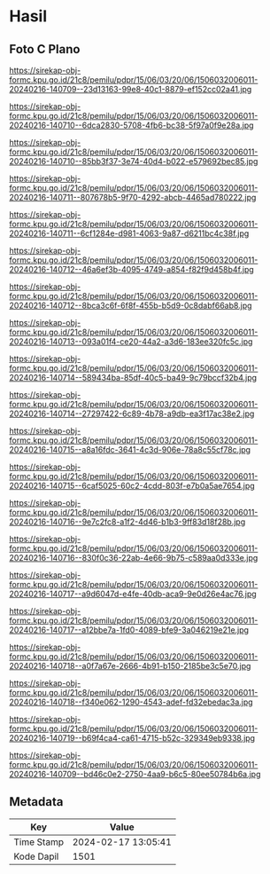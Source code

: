 # Hasil

## Foto C Plano

https://sirekap-obj-formc.kpu.go.id/21c8/pemilu/pdpr/15/06/03/20/06/1506032006011-20240216-140709--23d13163-99e8-40c1-8879-ef152cc02a41.jpg

https://sirekap-obj-formc.kpu.go.id/21c8/pemilu/pdpr/15/06/03/20/06/1506032006011-20240216-140710--6dca2830-5708-4fb6-bc38-5f97a0f9e28a.jpg

https://sirekap-obj-formc.kpu.go.id/21c8/pemilu/pdpr/15/06/03/20/06/1506032006011-20240216-140710--85bb3f37-3e74-40d4-b022-e579692bec85.jpg

https://sirekap-obj-formc.kpu.go.id/21c8/pemilu/pdpr/15/06/03/20/06/1506032006011-20240216-140711--807678b5-9f70-4292-abcb-4465ad780222.jpg

https://sirekap-obj-formc.kpu.go.id/21c8/pemilu/pdpr/15/06/03/20/06/1506032006011-20240216-140711--6cf1284e-d981-4063-9a87-d6211bc4c38f.jpg

https://sirekap-obj-formc.kpu.go.id/21c8/pemilu/pdpr/15/06/03/20/06/1506032006011-20240216-140712--46a6ef3b-4095-4749-a854-f82f9d458b4f.jpg

https://sirekap-obj-formc.kpu.go.id/21c8/pemilu/pdpr/15/06/03/20/06/1506032006011-20240216-140712--8bca3c6f-6f8f-455b-b5d9-0c8dabf66ab8.jpg

https://sirekap-obj-formc.kpu.go.id/21c8/pemilu/pdpr/15/06/03/20/06/1506032006011-20240216-140713--093a01f4-ce20-44a2-a3d6-183ee320fc5c.jpg

https://sirekap-obj-formc.kpu.go.id/21c8/pemilu/pdpr/15/06/03/20/06/1506032006011-20240216-140714--589434ba-85df-40c5-ba49-9c79bccf32b4.jpg

https://sirekap-obj-formc.kpu.go.id/21c8/pemilu/pdpr/15/06/03/20/06/1506032006011-20240216-140714--27297422-6c89-4b78-a9db-ea3f17ac38e2.jpg

https://sirekap-obj-formc.kpu.go.id/21c8/pemilu/pdpr/15/06/03/20/06/1506032006011-20240216-140715--a8a16fdc-3641-4c3d-906e-78a8c55cf78c.jpg

https://sirekap-obj-formc.kpu.go.id/21c8/pemilu/pdpr/15/06/03/20/06/1506032006011-20240216-140715--6caf5025-60c2-4cdd-803f-e7b0a5ae7654.jpg

https://sirekap-obj-formc.kpu.go.id/21c8/pemilu/pdpr/15/06/03/20/06/1506032006011-20240216-140716--9e7c2fc8-a1f2-4d46-b1b3-9ff83d18f28b.jpg

https://sirekap-obj-formc.kpu.go.id/21c8/pemilu/pdpr/15/06/03/20/06/1506032006011-20240216-140716--830f0c36-22ab-4e66-9b75-c589aa0d333e.jpg

https://sirekap-obj-formc.kpu.go.id/21c8/pemilu/pdpr/15/06/03/20/06/1506032006011-20240216-140717--a9d6047d-e4fe-40db-aca9-9e0d26e4ac76.jpg

https://sirekap-obj-formc.kpu.go.id/21c8/pemilu/pdpr/15/06/03/20/06/1506032006011-20240216-140717--a12bbe7a-1fd0-4089-bfe9-3a046219e21e.jpg

https://sirekap-obj-formc.kpu.go.id/21c8/pemilu/pdpr/15/06/03/20/06/1506032006011-20240216-140718--a0f7a67e-2666-4b91-b150-2185be3c5e70.jpg

https://sirekap-obj-formc.kpu.go.id/21c8/pemilu/pdpr/15/06/03/20/06/1506032006011-20240216-140718--f340e062-1290-4543-adef-fd32ebedac3a.jpg

https://sirekap-obj-formc.kpu.go.id/21c8/pemilu/pdpr/15/06/03/20/06/1506032006011-20240216-140719--b69f4ca4-ca61-4715-b52c-329349eb9338.jpg

https://sirekap-obj-formc.kpu.go.id/21c8/pemilu/pdpr/15/06/03/20/06/1506032006011-20240216-140709--bd46c0e2-2750-4aa9-b6c5-80ee50784b6a.jpg


## Metadata

| Key        | Value               |
| ---------- | ------------------- |
| Time Stamp | 2024-02-17 13:05:41 |
| Kode Dapil | 1501                |



